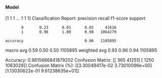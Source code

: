 #### Model
[1 1 1 ... 1 1 1]
Classification Report:
              precision    recall  f1-score   support

           0       0.23      0.01      0.02     41616
           1       0.96      1.00      0.98   1064279

    accuracy                           0.96   1105895
   macro avg       0.59      0.50      0.50   1105895
weighted avg       0.93      0.96      0.94   1105895

Accuracy: 0.9615686841879202
Confusion Matrix:
[[    365   41251]
 [   1250 1063029]]
Confusion Matrix (%):
[[3.30049417e-02 3.73010096e+00]
 [1.13030622e-01 9.61238635e+01]]
